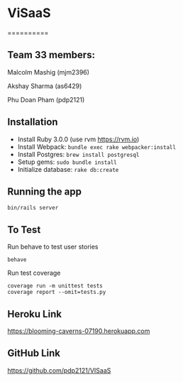 # ViSaaS
==========
## Team 33 members:

Malcolm Mashig (mjm2396)

Akshay Sharma (as6429)

Phu Doan Pham (pdp2121)

## Installation
- Install Ruby 3.0.0 (use rvm https://rvm.io)
- Install Webpack: `bundle exec rake webpacker:install`
- Install Postgres: `brew install postgresql`
- Setup gems: `sudo bundle install`
- Initialize database: `rake db:create`


## Running the app
`bin/rails server`

## To Test
Run behave to test user stories
```
behave
```
Run test coverage
```
coverage run -m unittest tests
coverage report --omit=tests.py
```

## Heroku Link
https://blooming-caverns-07190.herokuapp.com

## GitHub Link
https://github.com/pdp2121/VISaaS
